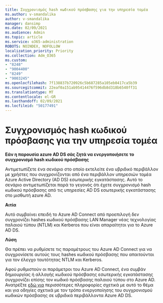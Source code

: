 ```yaml
---
title: Συγχρονισμός hash κωδικού πρόσβασης για την υπηρεσία τομέα
ms.author: v-smandalika
author: v-smandalika
manager: dansimp
ms.date: 02/09/2021
ms.audience: Admin
ms.topic: article
ms.service: o365-administration
ROBOTS: NOINDEX, NOFOLLOW
localization_priority: Priority
ms.collection: Adm_O365
ms.custom:
- "8248"
- "9004400"
- "8249"
- "9003245"
ms.openlocfilehash: 7f138837b720926c5b687285a105eb0417ca5b39
ms.sourcegitcommit: 22eaf0a151ab95414476f596db8d318b6540ff31
ms.translationtype: MT
ms.contentlocale: el-GR
ms.lasthandoff: 02/09/2021
ms.locfileid: "50177491"
---
```

# <a name="password-hash-synchronization-for-domain-service"></a>Συγχρονισμός hash κωδικού πρόσβασης για την υπηρεσία τομέα

**Εάν η παρουσία azure AD DS σάς ζητά να ενεργοποιήσετε το συγχρονισμό hash κωδικού πρόσβασης**

Αντιμετωπίζετε ένα σενάριο στο οποίο εκτελείτε ένα υβριδικό περιβάλλον με χρήστες που συγχρονίζονται από ένα περιβάλλον υπηρεσιών τομέα Azure Active Directory (AD DS) εσωτερικής εγκατάστασης. Αυτό το σενάριο αντιμετωπίζεται παρά το γεγονός ότι έχετε συγχρονισμό hash κωδικού πρόσβασης από τις υπηρεσίες AD DS εσωτερικής εγκατάστασης στο μισθωτή azure AD.

**Αιτία**

Αυτό συμβαίνει επειδή το Azure AD Connect από προεπιλογή δεν συγχρονίζει hashes κωδικού πρόσβασης LAN Manager νέας τεχνολογίας παλαιού τύπου (NTLM) και Kerberos που είναι απαραίτητοι για το Azure AD DS.

**Λύση** 

Θα πρέπει να ρυθμίσετε τις παραμέτρους του Azure AD Connect για να συγχρονίσετε αυτούς τους hashes κωδικού πρόσβασης που απαιτούνται για τον έλεγχο ταυτότητας NTLM και Kerberos.

Αφού ρυθμιστούν οι παράμετροι του Azure AD Connect, ένα συμβάν δημιουργίας ή αλλαγής κωδικού πρόσβασης εσωτερικής εγκατάστασης συγχρονίζει επίσης τον κωδικό πρόσβασης παλαιού τύπου στο Azure AD. Ανατρέξτε [εδώ για](https://docs.microsoft.com/azure/active-directory-domain-services/tutorial-configure-password-hash-sync) περισσότερες πληροφορίες σχετικά με αυτό το θέμα και για οδηγίες σχετικά με τον τρόπο ενεργοποίησης του συγχρονισμού κωδικών πρόσβασης σε υβριδικά περιβάλλοντα Azure AD DS.